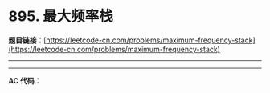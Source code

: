 # 895. 最大频率栈

**题目链接：**[https://leetcode-cn.com/problems/maximum-frequency-stack](https://leetcode-cn.com/problems/maximum-frequency-stack)

---

<Cards card="leetcode_895_maximum-frequency-stack"></Cards>

---

**AC 代码：**

```java

```